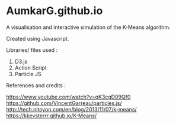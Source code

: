 # AumkarG.github.io



A visualisation and interactive simulation of the K-Means algorithm.

Created using Javascript.

Libraries/ files used :
1) D3.js
2) Action Script
3) Particle JS


References and credits :

https://www.youtube.com/watch?v=qK3cgD09Qf0
https://github.com/VincentGarreau/particles.js/
http://tech.nitoyon.com/en/blog/2013/11/07/k-means/
https://kkevsterrr.github.io/K-Means/
